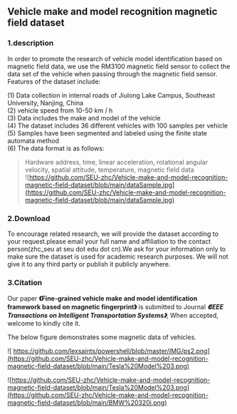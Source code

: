 ## Vehicle make and model recognition magnetic field dataset

### 1.description

In order to promote the research of vehicle model identification based on magnetic field data, we use the RM3100 magnetic field sensor to collect the data set of the vehicle when passing through the magnetic field sensor. Features of the dataset include:

(1) Data collection in internal roads of Jiulong Lake Campus, Southeast University, Nanjing, China</br>
(2) vehicle speed from 10-50 km / h</br>
(3) Data includes the make and model of the vehicle</br>
(4) The dataset includes 36 different vehicles with 100 samples per vehicle</br>
(5) Samples have been segmented and labeled using the finite state automata method</br>
(6) The data format is as follows:</br>
> Hardware address, time, linear acceleration, rotational angular velocity, spatial attitude, temperature, magnetic field data</br>
![https://github.com/SEU-zhc/Vehicle-make-and-model-recognition-magnetic-field-dataset/blob/main/dataSample.jpg](https://github.com/SEU-zhc/Vehicle-make-and-model-recognition-magnetic-field-dataset/blob/main/dataSample.jpg)
### 2.Download
To encourage related research, we will provide the dataset according to your request.please email your full name and affiliation to the contact person(zhc_seu at seu dot edu dot cn).We ask for your information only to make sure the dataset is used for academic research purposes. We will not give it to any third party or publish it publicly anywhere.

### 3.Citation
Our paper **《Fine-grained vehicle make and model identification framework based on magnetic fingerprint》** is submitted to Journal ***《IEEE Transactions on Intelligent Transportation Systems》***, When accepted, welcome to kindly cite it.

The below figure demonstrates some magnetic data of vehicles.


![ https://github.com/lexsaints/powershell/blob/master/IMG/ps2.png](https://github.com/SEU-zhc/Vehicle-make-and-model-recognition-magnetic-field-dataset/blob/main/Tesla%20Model%203.png)

![https://github.com/SEU-zhc/Vehicle-make-and-model-recognition-magnetic-field-dataset/blob/main/Tesla%20Model%203.png](https://github.com/SEU-zhc/Vehicle-make-and-model-recognition-magnetic-field-dataset/blob/main/BMW%20320i.png)

